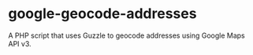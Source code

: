# google-geocode-addresses
A PHP script that uses Guzzle to geocode addresses using Google Maps API v3.
